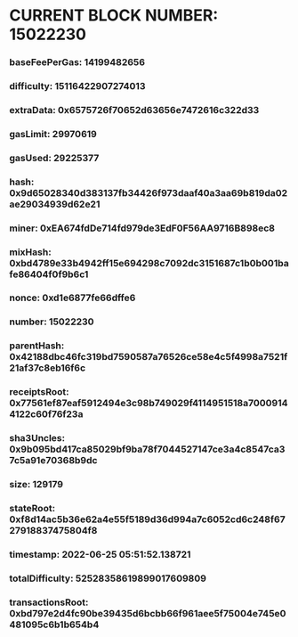 # CURRENT BLOCK NUMBER: 15022230

### baseFeePerGas: 14199482656
### difficulty: 15116422907274013
### extraData: 0x6575726f70652d63656e7472616c322d33
### gasLimit: 29970619
### gasUsed: 29225377
### hash: 0x9d65028340d383137fb34426f973daaf40a3aa69b819da02ae29034939d62e21
### miner: 0xEA674fdDe714fd979de3EdF0F56AA9716B898ec8
### mixHash: 0xbd4789e33b4942ff15e694298c7092dc3151687c1b0b001bafe86404f0f9b6c1
### nonce: 0xd1e6877fe66dffe6
### number: 15022230
### parentHash: 0x42188dbc46fc319bd7590587a76526ce58e4c5f4998a7521f21af37c8eb16f6c
### receiptsRoot: 0x77561ef87eaf5912494e3c98b749029f4114951518a70009144122c60f76f23a
### sha3Uncles: 0x9b095bd417ca85029bf9ba78f7044527147ce3a4c8547ca37c5a91e70368b9dc
### size: 129179
### stateRoot: 0xf8d14ac5b36e62a4e55f5189d36d994a7c6052cd6c248f6727918837475804f8
### timestamp: 2022-06-25 05:51:52.138721
### totalDifficulty: 52528358619899017609809
### transactionsRoot: 0xbd797e2d4fc90be39435d6bcbb66f961aee5f75004e745e0481095c6b1b654b4
